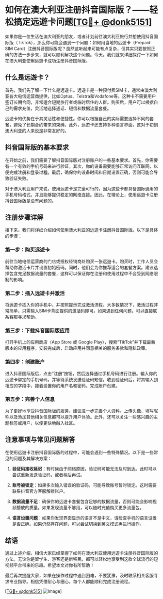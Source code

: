 # 如何在澳大利亚注册抖音国际版？——轻松搞定远遊卡问题[[TG💪+ @donk5151](https://t.me/s/donk5151)]

如果你是一位生活在澳大利亚的朋友，或者计划前往澳大利亚旅行并想使用抖音国际版（TikTok），那么你可能会遇到一个问题：如何用当地的远遊卡（Prepaid SIM Card）注册抖音国际版呢？虽然这听起来可能有点复杂，但其实只要按照正确的方法一步步来，就可以顺利解决这个问题。今天，我们就来详细探讨一下如何在澳大利亚使用远遊卡成功注册抖音国际版。

## 什么是远遊卡？

首先，我们先了解一下什么是远遊卡。远遊卡是一种预付费SIM卡，通常由澳大利亚各大电信运营商提供，比如Optus、Telstra和Vodafone等。这种卡不需要用户签订长期合同，非常适合短期旅行者或临时居住的人群。购买后，用户可以根据自己的需求充值，灵活地选择通话、短信和数据流量套餐。

远遊卡的优势在于其灵活性和便捷性。你可以根据自己的实际需要选择不同的套餐，避免了长期合约带来的束缚。此外，远遊卡还支持多种语言界面，这对于初到澳大利亚的人来说是非常友好的。

## 抖音国际版的基本要求

在开始之前，我们需要了解抖音国际版对注册账户的一些基本要求。首先，你需要有一个有效的手机号码来进行验证。其次，你的设备需要能够正常访问互联网，以便完成注册和登录过程。最后，确保你的设备时间和日期设置正确，否则可能会导致验证失败。

对于澳大利亚用户来说，使用远遊卡是完全可行的，因为这些卡都具备国际通用的手机号码格式，并且能够提供稳定的网络连接。因此，在理论上，使用远遊卡注册抖音国际版是没有问题的。

## 注册步骤详解

接下来，我们将详细介绍如何使用澳大利亚的远遊卡注册抖音国际版。以下是具体的步骤：

### 第一步：购买远遊卡

前往当地电信运营商的门店或授权经销商处购买一张远遊卡。购买时，工作人员会帮助你激活卡片并设置初始密码。同时，他们会为你推荐适合的套餐方案。建议选择包含充足数据流量的套餐，这样可以保证你在注册和使用过程中不会受到网络限制的影响。

### 第二步：插入远遊卡并激活

将远遊卡插入你的手机中，并按照提示完成激活流程。大多数情况下，激活过程非常简单，只需输入SIM卡背面提供的激活码即可。如果遇到任何问题，可以直接联系客服寻求帮助。

### 第三步：下载抖音国际版应用

打开手机上的应用商店（App Store 或 Google Play），搜索“TikTok”并下载最新版本的应用程序。安装完成后，启动应用并同意相关的服务条款和隐私政策。

### 第四步：创建账户

进入抖音国际版后，点击“注册”按钮，然后选择通过手机号码进行注册。输入你的远遊卡绑定的手机号码，并等待系统发送验证码短信。收到验证码后，将其输入到相应的字段中，接着设置你的用户名和密码，完成账户创建。

### 第五步：完善个人信息

为了更好地享受抖音国际版的服务，建议进一步完善个人资料。上传头像、填写昵称以及添加其他相关信息都可以提升用户体验。此外，还可以关注一些感兴趣的主题标签或用户，以便更快地融入社区。

## 注意事项与常见问题解答

在使用远遊卡注册抖音国际版的过程中，可能会遇到一些特殊情况。以下是一些常见的问题及其解决方案：

1. **验证码接收延迟**：有时候由于网络原因，验证码可能无法及时到达。此时可以尝试重新发送验证码，或者稍后再试。
   
2. **账号被锁定**：如果多次输入错误的验证码，可能导致账号暂时锁定。这时需要联系抖音官方客服解锁账户。

3. **数据流量不足**：确保你的远遊卡套餐包含足够的数据流量，否则可能会影响视频播放的质量。如果发现流量不够用，可以随时充值购买更多流量包。

4. **语言设置问题**：如果你发现界面显示的语言不是中文，请检查手机的语言设置是否正确。如果仍然存在问题，可以尝试切换到英文模式再进行操作。

## 结语

通过上述介绍，相信大家已经掌握了如何在澳大利亚使用远遊卡注册抖音国际版的方法。无论你是留学生、游客还是新移民，都可以轻松地享受到这款全球流行的短视频平台带来的乐趣。希望本文对你有所帮助！

最后再次提醒大家，如果在操作过程中遇到困难，不要犹豫，及时联系相关客服寻求专业指导。相信凭借耐心与细心，每个人都能顺利完成注册流程。

[[TG💪+ @donk5151](https://t.me/s/donk5151) ![Image](https://i.postimg.cc/rwNCRYN7/Snipaste-2025-04-30-17-27-05.png)]